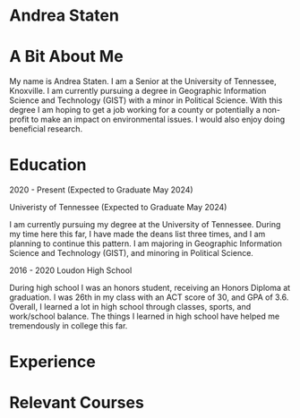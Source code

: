 # Andrea Staten
# A Bit About Me

My name is Andrea Staten. I am a Senior at the University of Tennessee, Knoxville. I am currently pursuing a degree in Geographic Information Science and Technology (GIST) with a minor in Political Science. With this degree I am hoping to get a job working for a county or potentially a non-profit to make an impact on environmental issues. I would also enjoy doing beneficial research. 

# Education

2020 - Present (Expected to Graduate May 2024)

 Univeristy of Tennessee (Expected to Graduate May 2024)

I am currently pursuing my degree at the University of Tennessee. During my time here this far, I have made the deans list three times, and I am planning to continue this pattern. I am majoring in Geographic Information Science and Technology (GIST), and minoring in Political Science. 

2016 - 2020 Loudon High School

During high school I was an honors student, receiving an Honors Diploma at graduation. I was 26th in my class with an ACT score of 30, and GPA of 3.6. Overall, I learned a lot in high school through classes, sports, and work/school balance. The things I learned in high school have helped me tremendously in college this far. 
# Experience


# Relevant Courses

